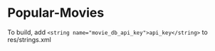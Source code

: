 # Popular-Movies

To build, add
```<string name="movie_db_api_key">api_key</string>``` to res/strings.xml

